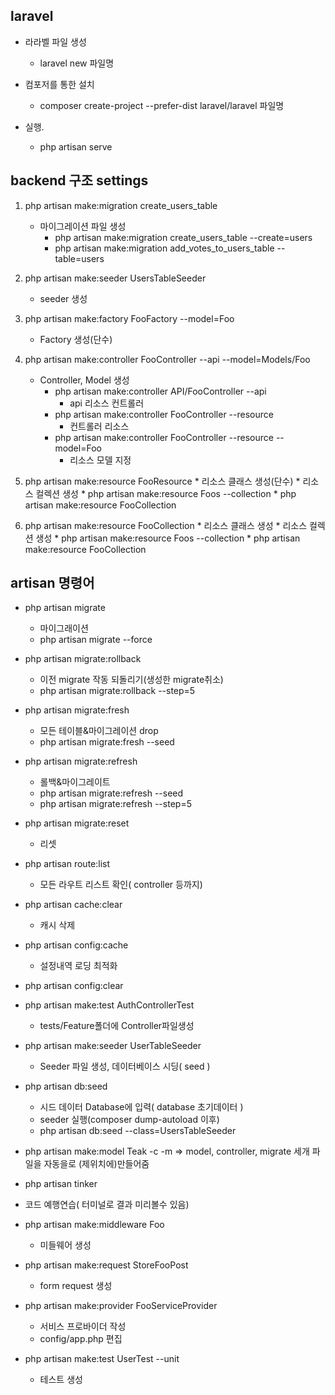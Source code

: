 
## laravel 


* 라라벨 파일 생성
  * laravel new 파일명

* 컴포저를 통한 설치
  * composer create-project --prefer-dist laravel/laravel 파일명 

* 실행. 
  * php artisan serve






## backend 구조 settings

1. php artisan make:migration create_users_table
    * 마이그레이션 파일 생성
        * php artisan make:migration create_users_table --create=users
        * php artisan make:migration add_votes_to_users_table --table=users

2. php artisan make:seeder UsersTableSeeder
    * seeder 생성

3. php artisan make:factory FooFactory --model=Foo
    * Factory 생성(단수)

4. php artisan make:controller FooController --api --model=Models/Foo
    * Controller, Model 생성
        * php artisan make:controller API/FooController --api
            * api 리소스 컨트롤러
        * php artisan make:controller FooController --resource
            * 컨트롤러 리소스
        * php artisan make:controller FooController --resource --model=Foo
            * 리소스 모델 지정


5. php artisan make:resource FooResource
        * 리소스 클래스 생성(단수)
            * 리소스 컬렉션 생성
                * php artisan make:resource Foos --collection
                * php artisan make:resource FooCollection

6. php artisan make:resource FooCollection
        * 리소스 클래스 생성
            * 리소스 컬렉션 생성
                * php artisan make:resource Foos --collection
                * php artisan make:resource FooCollection








## artisan 명령어

* php artisan migrate
    * 마이그래이션
    * php artisan migrate --force

* php artisan migrate:rollback
    * 이전 migrate 작동 되돌리기(생성한 migrate취소)
    * php artisan migrate:rollback --step=5

* php artisan migrate:fresh
    * 모든 테이블&마이그레이션 drop
    * php artisan migrate:fresh --seed

* php artisan migrate:refresh
    * 롤백&마이그레이트
    * php artisan migrate:refresh --seed
    * php artisan migrate:refresh --step=5

  
 * php artisan migrate:reset
    * 리셋


* php artisan route:list
    *  모든 라우트 리스트 확인( controller 등까지)
 
* php artisan cache:clear
    * 캐시 삭제

* php artisan config:cache
    * 설정내역 로딩 최적화

* php artisan config:clear


*  php artisan make:test AuthControllerTest
    * tests/Feature폴더에 Controller파일생성

* php artisan make:seeder UserTableSeeder
    * Seeder 파일 생성, 데이터베이스 시딩( seed )


*  php artisan db:seed
    * 시드 데이터 Database에 입력( database 초기데이터 )
    * seeder 실행(composer dump-autoload 이후)
    * php artisan db:seed --class=UsersTableSeeder



* php artisan make:model Teak -c -m
  => model, controller, migrate  세개 파일을 자동을로 (제위치에)만들어줌
 

* php artisan tinker
 * 코드 예행연습( 터미널로 결과 미리볼수 있음) 

* php artisan make:middleware Foo
    * 미들웨어 생성

* php artisan make:request StoreFooPost
    * form request 생성

* php artisan make:provider FooServiceProvider
    * 서비스 프로바이더 작성
    * config/app.php 편집

* php artisan make:test UserTest --unit
    * 테스트 생성